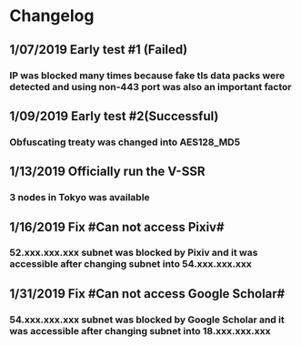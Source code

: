# Changelog
## 1/07/2019    Early test #1 (Failed) 
### IP was blocked many times because fake tls data packs were detected and using non-443 port was also an important factor
## 1/09/2019    Early test #2(Successful)  
### Obfuscating treaty was changed into AES128_MD5
## 1/13/2019    Officially run the V-SSR 
### 3 nodes in Tokyo was available
## 1/16/2019    Fix #Can not access Pixiv#   
### 52.xxx.xxx.xxx subnet was blocked by Pixiv and it was accessible after changing subnet into 54.xxx.xxx.xxx
## 1/31/2019    Fix #Can not access Google Scholar#  
### 54.xxx.xxx.xxx subnet was blocked by Google Scholar and it was accessible after changing subnet into 18.xxx.xxx.xxx
